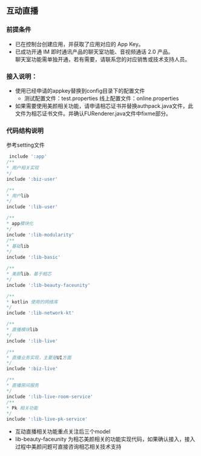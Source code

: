 ## 互动直播

### 前提条件

- 已在控制台创建应用，并获取了应用对应的 App Key。
- 已成功开通 IM 即时通讯产品的聊天室功能、音视频通话 2.0 产品。<br>
  聊天室功能需单独开通，若有需要，请联系您的对应销售或技术支持人员。

### 接入说明：
- 使用已经申请的appkey替换到config目录下的配置文件
  - 测试配置文件：test.properties 线上配置文件：online.properties
- 如果需要使用美颜相关功能，请申请相芯证书并替换authpack.java文件，此文件为相芯证书文件。并确认FURenderer.java文件中fixme部分。

### 代码结构说明
参考setting文件
 ```gradle
  include ':app'
/**
 * 用户相关实现
 */
include ':biz-user'

/**
 * 用户lib
 */
include ':lib-user'

/**
 * app模块化
 */
include ':lib-modularity'
/**
 * 基础lib
 */
include ':lib-basic'

/**
 * 美颜lib，基于相芯
 */
include ':lib-beauty-faceunity'

/**
 * kotlin 使用的网络库
 */
include ':lib-network-kt'

/**
 * 直播模块lib
 */
include ':lib-live'

/**
 * 直播业务实现，主要是UI方面
 */
include ':biz-live'

/**
 * 直播房间服务
 */
include ':lib-live-room-service'
/**
 * Pk 相关功能
 */
include ':lib-live-pk-service'
```

- 互动直播相关功能重点关注后三个model
- lib-beauty-faceunity 为相芯美颜相关的功能实现代码，如果确认接入，接入过程中美颜问题可直接咨询相芯相关技术支持


